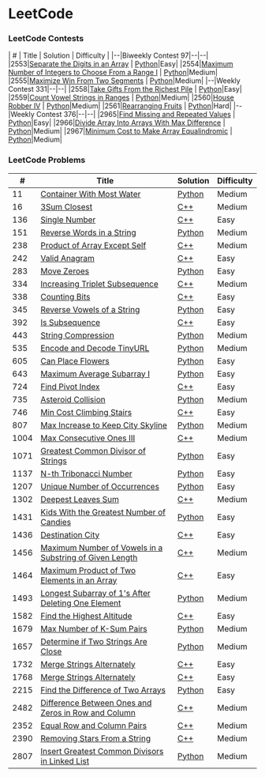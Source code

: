 LeetCode
========

### LeetCode Contests

| # | Title | Solution | Difficulty |
|--|Biweekly Contest 97|--|--|
|2553|[Separate the Digits in an Array](https://leetcode.com/contest/biweekly-contest-97/problems/separate-the-digits-in-an-array/) | [Python](/contests/biweekly-contest-97/problems/python/separate-the-digits-in-an-array.py)|Easy|
|2554|[Maximum Number of Integers to Choose From a Range I](https://leetcode.com/contest/biweekly-contest-97/problems/maximum-number-of-integers-to-choose-from-a-range-i/) | [Python](/contests/biweekly-contest-97/problems/python/maximum-number-of-integers-to-choose-from-a-range-i.py)|Medium|
|2555|[Maximize Win From Two Segments](https://leetcode.com/contest/biweekly-contest-97/problems/maximize-win-from-two-segments/) | [Python](/contests/biweekly-contest-97/problems/python/maximize-win-from-two-segments.py)|Medium|
|--|Weekly Contest 331|--|--|
|2558|[Take Gifts From the Richest Pile](https://leetcode.com/contest/weekly-contest-331/problems/take-gifts-from-the-richest-pile/) | [Python](/contests/weekly-contest-331/problems/python/take-gifts-from-the-richest-pile.py)|Easy|
|2559|[Count Vowel Strings in Ranges](https://leetcode.com/contest/weekly-contest-331/problems/count-vowel-strings-in-ranges/) | [Python](/contests/weekly-contest-331/problems/python/count-vowel-strings-in-ranges.py)|Medium|
|2560|[House Robber IV](https://leetcode.com/contest/weekly-contest-331/problems/house-robber-iv/) | [Python](/contests/weekly-contest-331/problems/python/house-robber-iv.py)|Medium|
|2561|[Rearranging Fruits](https://leetcode.com/contest/weekly-contest-331/problems/rearranging-fruits/) | [Python](/contests/weekly-contest-331/problems/python/rearranging-fruits.py)|Hard|
|--|Weekly Contest 376|--|--|
|2965|[Find Missing and Repeated Values](https://leetcode.com/contest/weekly-contest-376/problems/find-missing-and-repeated-values/) | [Python](/contests/weekly-contest-376/problems/python/find-missing-and-repeated-values.py)|Easy|
|2966|[Divide Array Into Arrays With Max Difference](https://leetcode.com/contest/weekly-contest-376/problems/divide-array-into-arrays-with-max-difference/) | [Python](/contests/weekly-contest-376/problems/python/divide-array-into-arrays-with-max-difference.py)|Medium|
|2967|[Minimum Cost to Make Array Equalindromic](https://leetcode.com/contest/weekly-contest-376/problems/minimum-cost-to-make-array-equalindromic/) | [Python](/contests/weekly-contest-376/problems/python/minimum-cost-to-make-array-equalindromic.py)|Medium|

### LeetCode Problems

| # | Title | Solution | Difficulty |
|---| ----- | -------- | ---------- |
|11  |[Container With Most Water](https://leetcode.com/problems/container-with-most-water/) | [Python](/problems/python/container-with-most-water.py)|Medium|
|16  |[3Sum Closest](https://leetcode.com/problems/3sum-closest/) | [C++](/problems/cpp/3sum-closest.cpp)|Medium|
|136 |[Single Number](https://leetcode.com/problems/single-number/) | [C++](/problems/cpp/single-number.cpp)|Easy|
|151 |[Reverse Words in a String](https://leetcode.com/problems/reverse-words-in-a-string/) | [Python](/problems/python/reverse-words-in-a-string.py)|Medium|
|238 |[Product of Array Except Self](https://leetcode.com/problems/product-of-array-except-self/) | [C++](/problems/cpp/product-of-array-except-self.cpp)|Medium|
|242 |[Valid Anagram](https://leetcode.com/problems/valid-anagram/) | [C++](/problems/cpp/valid-anagram.cpp)|Easy|
|283 |[Move Zeroes](https://leetcode.com/problems/move-zeroes/) | [Python](/problems/python/move-zeroes.py)|Easy|
|334 |[Increasing Triplet Subsequence](https://leetcode.com/problems/increasing-triplet-subsequence/) | [C++](/problems/cpp/increasing-triplet-subsequence.cpp)|Medium|
|338 |[Counting Bits](https://leetcode.com/problems/counting-bits/) | [C++](/problems/cpp/counting-bits.cpp)|Easy|
|345 |[Reverse Vowels of a String](https://leetcode.com/problems/reverse-vowels-of-a-string/) | [Python](/problems/python/reverse-vowels-of-a-string.py)|Easy|
|392 |[Is Subsequence](https://leetcode.com/problems/is-subsequence/) | [C++](/problems/cpp/is-subsequence.cpp)|Easy|
|443 |[String Compression](https://leetcode.com/problems/string-compression/) | [Python](/problems/python/string-compression.py)|Medium|
|535 |[Encode and Decode TinyURL](https://leetcode.com/problems/encode-and-decode-tinyurl/) | [Python](/problems/python/encode-and-decode-tinyurl.py)|Medium|
|605 |[Can Place Flowers](https://leetcode.com/problems/can-place-flowers/) | [Python](/problems/python/can-place-flowers.py)|Easy|
|643 |[Maximum Average Subarray I](https://leetcode.com/problems/maximum-average-subarray-i/) | [Python](/problems/python/maximum-average-subarray-i.py)|Easy|
|724 |[Find Pivot Index](https://leetcode.com/problems/find-pivot-index/) | [C++](/problems/cpp/find-pivot-index.cpp)|Easy|
|735 |[Asteroid Collision](https://leetcode.com/problems/asteroid-collision/) | [Python](/problems/python/asteroid-collision.py)|Medium|
|746 |[Min Cost Climbing Stairs](https://leetcode.com/problems/min-cost-climbing-stairs/) | [C++](/problems/cpp/min-cost-climbing-stairs.py)|Easy|
|807 |[Max Increase to Keep City Skyline](https://leetcode.com/problems/max-increase-to-keep-city-skyline/) | [Python](/problems/python/max-increase-to-keep-city-skyline.py)|Medium|
|1004|[Max Consecutive Ones III](https://leetcode.com/problems/max-consecutive-ones-iii/) | [C++](/problems/python/max-consecutive-ones-iii.cpp)|Medium|
|1071|[Greatest Common Divisor of Strings](https://leetcode.com/problems/greatest-common-divisor-of-strings/) | [Python](/problems/python/greatest-common-divisor-of-strings.py)|Easy|
|1137|[N-th Tribonacci Number](https://leetcode.com/problems/n-th-tribonacci-number/) | [Python](/problems/python/n-th-tribonacci-number.py)|Easy|
|1207|[Unique Number of Occurrences](https://leetcode.com/problems/unique-number-of-occurrences/) | [Python](/problems/python/unique-number-of-occurrences.py)|Easy|
|1302|[Deepest Leaves Sum](https://leetcode.com/problems/deepest-leaves-sum/) | [C++](/problems/cpp/deepest-leaves-sum.cpp)|Medium|
|1431|[Kids With the Greatest Number of Candies](https://leetcode.com/problems/kids-with-the-greatest-number-of-candies/) | [Python](/problems/python/kids-with-the-greatest-number-of-candies.py)|Easy|
|1436|[Destination City](https://leetcode.com/problems/destination-city/) | [C++](/problems/cpp/destination-city.cpp)|Easy|
|1456|[Maximum Number of Vowels in a Substring of Given Length](https://leetcode.com/problems/maximum-number-of-vowels-in-a-substring-of-given-length/) | [C++](/problems/cpp/maximum-number-of-vowels-in-a-substring-of-given-length.cpp)|Medium|
|1464|[Maximum Product of Two Elements in an Array](https://leetcode.com/problems/maximum-product-of-two-elements-in-an-array/) | [C++](/problems/cpp/maximum-product-of-two-elements-in-an-array.cpp)|Easy|
|1493|[Longest Subarray of 1's After Deleting One Element](https://leetcode.com/problems/longest-subarray-of-1s-after-deleting-one-element/) | [Python](/problems/python/longest-subarray-of-1s-after-deleting-one-element.py)|Medium|
|1582|[Find the Highest Altitude](https://leetcode.com/problems/find-the-highest-altitude/) | [C++](/problems/cpp/find-the-highest-altitude.cpp)|Easy|
|1679|[Max Number of K-Sum Pairs](https://leetcode.com/problems/max-number-of-k-sum-pairs/) | [Python](/problems/python/max-number-of-k-sum-pairs.py)|Medium|
|1657|[Determine if Two Strings Are Close](https://leetcode.com/problems/determine-if-two-strings-are-close/) | [Python](/problems/python/determine-if-two-strings-are-close.py)|Medium|
|1732|[Merge Strings Alternately](https://leetcode.com/problems/merge-strings-alternately/) | [C++](/problems/cpp/merge-strings-alternately.cpp)|Easy|
|1768|[Merge Strings Alternately](https://leetcode.com/problems/merge-strings-alternately/) | [C++](/problems/cpp/merge-strings-alternately.cpp)|Easy|
|2215|[Find the Difference of Two Arrays](https://leetcode.com/problems/find-the-difference-of-two-arrays/) | [Python](/problems/python/find-the-difference-of-two-arrays.py)|Easy|
|2482|[Difference Between Ones and Zeros in Row and Column](https://leetcode.com/problems/difference-between-ones-and-zeros-in-row-and-column/) | [C++](/problems/cpp/difference-between-ones-and-zeros-in-row-and-column.cpp)|Medium|
|2352|[Equal Row and Column Pairs](https://leetcode.com/problems/equal-row-and-column-pairs/) | [C++](/problems/cpp/equal-row-and-column-pairs.cpp)|Medium|
|2390|[Removing Stars From a String](https://leetcode.com/problems/removing-stars-from-a-string/) | [C++](/problems/cpp/removing-stars-from-a-string.cpp)|Medium|
|2807|[Insert Greatest Common Divisors in Linked List](https://leetcode.com/problems/insert-greatest-common-divisors-in-linked-list/) | [Python](/problems/python/insert-greatest-common-divisors-in-linked-list.py)|Medium|
